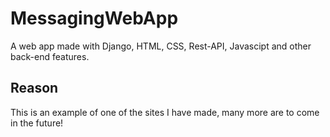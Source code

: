 # MessagingWebApp
A web app made with Django, HTML, CSS, Rest-API, Javascipt and other back-end features.

## Reason
This is an example of one of the sites I have made, many more are to come in the future!

